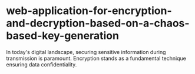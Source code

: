 # web-application-for-encryption-and-decryption-based-on-a-chaos-based-key-generation
In today's digital landscape, securing sensitive information during transmission is paramount. Encryption stands as a fundamental technique ensuring data confidentiality.
